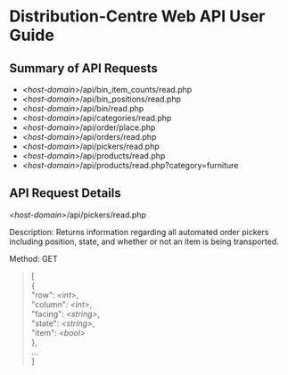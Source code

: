 Distribution-Centre Web API User Guide
======================================

Summary of API Requests
-----------------------

* *\<host-domain\>*/api/bin_item_counts/read.php
* *\<host-domain\>*/api/bin_positions/read.php
* *\<host-domain\>*/api/bin/read.php
* *\<host-domain\>*/api/categories/read.php
* *\<host-domain\>*/api/order/place.php
* *\<host-domain\>*/api/orders/read.php
* *\<host-domain\>*/api/pickers/read.php
* *\<host-domain\>*/api/products/read.php
* *\<host-domain\>*/api/products/read.php?category=furniture

API Request Details
-------------------

*\<host-domain\>*/api/pickers/read.php

Description: Returns information regarding all automated order pickers including position, state, and whether or not an item is being transported.

Method: GET

>   [  
>       {  
>           "row": *\<int\>*,  
>           "column": *\<int\>*,  
>           "facing": *\<string\>*,  
>           "state": *\<string\>*,  
>           "item": *\<bool\>*  
>       },  
>       ...  
>   ]